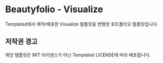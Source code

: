 # Beautyfolio - Visualize
Templated에서 제작/배포한 Visualize 템플릿을 변형한 포트폴리오 템플릿입니다.

저작권 경고
-----------------
해당 템플릿은 MIT 라이센스가 아닌 Templated LICENSE에 따라 배포됩니다.